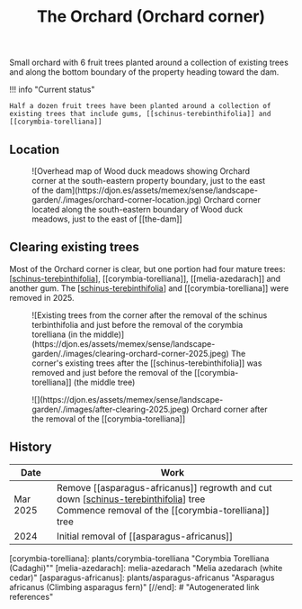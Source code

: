 ﻿---
backlinks:
- title: Pecan corner
  url: /memex/sense/landscape-garden/pecan-corner.html
- title: Wood duck meadows
  url: /memex/sense/landscape-garden/wood-duck-meadows.html
- title: Melia azedarach (white cedar)
  url: /memex/sense/landscape-garden/melia-azedarach.html
- title: Asparagus africanus (Climbing asparagus fern)
  url: /memex/sense/landscape-garden/plants/asparagus-africanus.html
- title: Corymbia Torelliana (Cadaghi)"
  url: /memex/sense/landscape-garden/plants/corymbia-torelliana.html
tags:
- gardens
- sense
- landscape
title: The Orchard (Orchard corner)
type: zone
---
Small orchard with 6 fruit trees planted around a collection of existing trees and along the bottom boundary of the property heading toward the dam.

!!! info "Current status"

    Half a dozen fruit trees have been planted around a collection of existing trees that include gums, [[schinus-terebinthifolia]] and [[corymbia-torelliana]]


## Location 

<figure markdown>
![Overhead map of Wood duck meadows showing Orchard corner at the south-eastern property boundary, just to the east of the dam](https://djon.es/assets/memex/sense/landscape-garden/./images/orchard-corner-location.jpg)
<caption>Orchard corner located along the south-eastern boundary of Wood duck meadows, just to the east of [[the-dam]]</caption>
</figure>

## Clearing existing trees

Most of the Orchard corner is clear, but one portion had four mature trees: [[schinus-terebinthifolia]], [[corymbia-torelliana]], [[melia-azedarach]] and another gum. The [[schinus-terebinthifolia]] and [[corymbia-torelliana]] were removed in 2025.

<figure markdown>
![Existing trees from the corner after the removal of the schinus terbinthifolia and just before the removal of the corymbia torelliana (in the middle)](https://djon.es/assets/memex/sense/landscape-garden/./images/clearing-orchard-corner-2025.jpeg)
<caption>The corner's existing trees after the [[schinus-terebinthifolia]] was removed and just before the removal of the [[corymbia-torelliana]] (the middle tree)</caption>
</figure>

<figure markdown>
![](https://djon.es/assets/memex/sense/landscape-garden/./images/after-clearing-2025.jpeg)
<caption>Orchard corner after the removal of the [[corymbia-torelliana]]</caption>
</figure>

## History

| Date | Work |
| --- | --- |
| Mar 2025 | Remove [[asparagus-africanus]] regrowth and cut down [[schinus-terebinthifolia]] tree<br />Commence removal of the  [[corymbia-torelliana]] tree |
| 2024 | Initial removal of [[asparagus-africanus]] |

[//begin]: # "Autogenerated link references for markdown compatibility"
[schinus-terebinthifolia]: plants/schinus-terebinthifolia "Schinus Terebinthifolia (Brazilian pepper tree)"
[corymbia-torelliana]: plants/corymbia-torelliana "Corymbia Torelliana (Cadaghi)""
[melia-azedarach]: melia-azedarach "Melia azedarach (white cedar)"
[asparagus-africanus]: plants/asparagus-africanus "Asparagus africanus (Climbing asparagus fern)"
[//end]: # "Autogenerated link references"